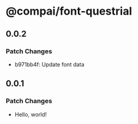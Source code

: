 # @compai/font-questrial

## 0.0.2

### Patch Changes

- b971bb4f: Update font data

## 0.0.1

### Patch Changes

- Hello, world!

